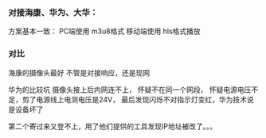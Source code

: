 ### 对接海康、华为、大华：
方案基本一致：
PC端使用 m3u8格式
移动端使用 hls格式播放


### 对比
海康的摄像头最好
不管是对接响应，还是现网

华为的比较坑
摄像头接上后内网连不上，
怀疑不在同一个网段，
怀疑电源电压不足，剪了电源线上电测电压是24V，
最后发现闪烁不对指示灯变红，华为技术说是设备坏了

第二个寄过来又登不上，用了他们提供的工具发现IP地址被改了。。。
